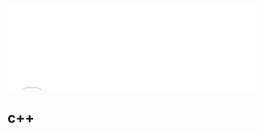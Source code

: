 <div id="navifation" class='headbar'>
    <iframe align="center" width="100%" height="170" src="cpp_show.html"  frameborder="no" border="0" marginwidth="0" marginheight="0" scrolling="no"></iframe>
</div>
<style>
    .headbar{text-align:center;}
    .iframe{margin:0 auto;}
</style>
<!-- ___________________________________________ -->
<!-- ___________________________________________ -->

# c++